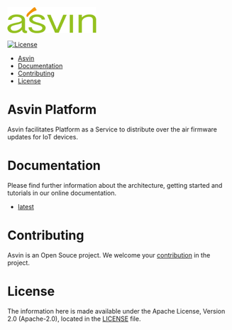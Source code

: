 <img src="images/logo.png" width="200"/>

[![License](https://img.shields.io/badge/License-Apache%202.0-blue.svg)](LICENSE)

- [Asvin](#asvin)
- [Documentation](#documentation)
- [Contributing](#contributing)
- [License](#license)

# Asvin Platform

Asvin facilitates Platform as a Service to distribute over the air firmware updates for IoT devices.

# Documentation

Please find further information about the architecture, getting started and tutorials in our online documentation.

- [latest](https://asvin.readthedocs.io/en/latest/index.html)

# Contributing

Asvin is an Open Souce project. We welcome your [contribution](https://asvin.readthedocs.io/en/latest/contributing/contributing.html) in the project.

# License

The information here is made available under the Apache License, Version 2.0 (Apache-2.0), located in the [LICENSE](LICENSE) file.
